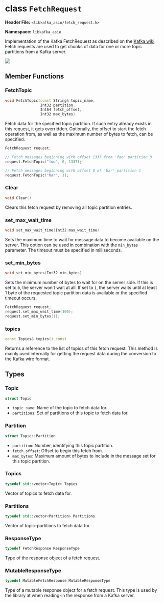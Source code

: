 
class `FetchRequest`
======================

**Header File:** `<libkafka_asio/fetch_request.h>`

**Namespace:** `libkafka_asio`

Implementation of the Kafka FetchRequest as described on the
[Kafka wiki](https://cwiki.apache.org/confluence/display/KAFKA/A+Guide+To+The+Kafka+Protocol#AGuideToTheKafkaProtocol-FetchRequest).
Fetch requests are used to get chunks of data for one or more topic partitions
from a Kafka server.

<img src="http://yuml.me/diagram/nofunky;scale:80/class/
[FetchRequest]++-*[FetchRequest::Topic],
[FetchRequest::Topic]++-*[FetchRequest::Partition]"
/>

Member Functions
----------------

### FetchTopic
```cpp
void FetchTopic(const String& topic_name,
                Int32 partition,
                Int64 fetch_offset,
                Int32 max_bytes)
```

Fetch data for the specified topic partition. If such entry already exists in
this request, it gets overridden. Optionally, the offset to start the fetch
operation from, as well as the maximum number of bytes to fetch, can be
specified.

```cpp
FetchRequest request;

// Fetch messages beginning with offset 1337 from 'foo' partition 0
request.FetchTopic("foo", 0, 1337);

// Fetch messages beginning with offset 0 of 'bar' partition 1
request.FetchTopic("bar", 1);
```


### Clear
```cpp
void Clear()
```

Clears this fetch request by removing all topic partition entries.


### set_max_wait_time
```cpp
void set_max_wait_time(Int32 max_wait_time)
```

Sets the maximum time to wait for message data to become available on the
server. This option can be used in combination with the `min_bytes` parameter.
The timeout must be specified in milliseconds.


### set_min_bytes
```cpp
void set_min_bytes(Int32 min_bytes)
```

Sets the minimum number of bytes to wait for on the server side. If this is set
to `0`, the server won't wait at all. If set to `1`, the server waits until
at least 1 byte of the requested topic partition data is available or the
specified timeout occurs.

```cpp
FetchRequest request;
request.set_max_wait_time(100);
request.set_min_bytes(1);
```


### topics
```cpp
const Topics& topics() const
```

Returns a reference to the list of topics of this fetch request. This
method is mainly used internally for getting the request data during the
conversion to the Kafka wire format.


Types
-----

### Topic
```cpp
struct Topic
```

+ `topic_name`:
   Name of the topic to fetch data for.
+ `partitions`:
   Set of partitions of this topic to fetch data for.


### Partition
```cpp
struct Topic::Partition
```

+ `partition`:
   Number, identifying this topic partition.
+ `fetch_offset`:
   Offset to begin this fetch from.
+ `max_bytes`:
   Maximum amount of bytes to include in the message set for this topic
   partition.


### Topics
```cpp
typedef std::vector<Topic> Topics
```

Vector of topics to fetch data for.


### Partitions
```cpp
typedef std::vector<Partition> Partitions
```

Vector of topic-partitions to fetch data for.


### ResponseType
```cpp
typedef FetchResponse ResponseType
```

Type of the response object of a fetch request.


### MutableResponseType
```cpp
typedef MutableFetchResponse MutableResponseType
```

Type of a mutable response object for a fetch request. This type is used by
the library at when reading-in the response from a Kafka server.
